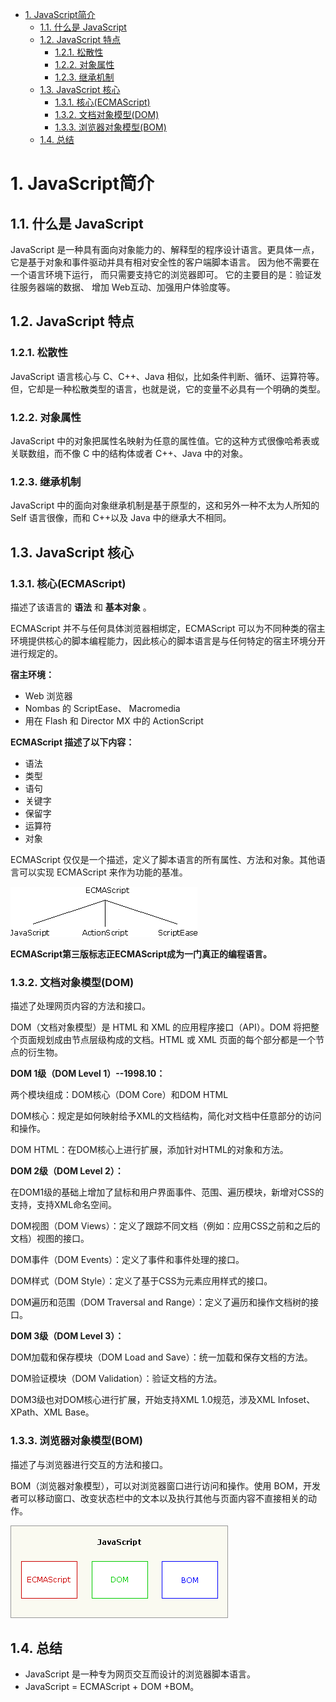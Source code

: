 <!-- TOC -->

- [1. JavaScript简介](#1-javascript简介)
    - [1.1. 什么是 JavaScript](#11-什么是-javascript)
    - [1.2. JavaScript 特点](#12-javascript-特点)
        - [1.2.1. 松散性](#121-松散性)
        - [1.2.2. 对象属性](#122-对象属性)
        - [1.2.3. 继承机制](#123-继承机制)
    - [1.3. JavaScript 核心](#13-javascript-核心)
        - [1.3.1. 核心(ECMAScript)](#131-核心ecmascript)
        - [1.3.2. 文档对象模型(DOM)](#132-文档对象模型dom)
        - [1.3.3. 浏览器对象模型(BOM)](#133-浏览器对象模型bom)
    - [1.4. 总结](#14-总结)

<!-- /TOC -->

<a id="markdown-1-javascript简介" name="1-javascript简介"></a>
# 1. JavaScript简介

<a id="markdown-11-什么是-javascript" name="11-什么是-javascript"></a>
## 1.1. 什么是 JavaScript

JavaScript 是一种具有面向对象能力的、解释型的程序设计语言。更具体一点，它是基于对象和事件驱动并具有相对安全性的客户端脚本语言。 因为他不需要在一个语言环境下运行， 而只需要支持它的浏览器即可。 它的主要目的是：验证发往服务器端的数据、 增加 Web互动、加强用户体验度等。


<a id="markdown-12-javascript-特点" name="12-javascript-特点"></a>
## 1.2. JavaScript 特点

<a id="markdown-121-松散性" name="121-松散性"></a>
### 1.2.1. 松散性

JavaScript 语言核心与 C、C++、Java 相似，比如条件判断、循环、运算符等。但，它却是一种松散类型的语言，也就是说，它的变量不必具有一个明确的类型。

<a id="markdown-122-对象属性" name="122-对象属性"></a>
### 1.2.2. 对象属性

JavaScript 中的对象把属性名映射为任意的属性值。它的这种方式很像哈希表或关联数组，而不像 C 中的结构体或者 C++、Java 中的对象。

<a id="markdown-123-继承机制" name="123-继承机制"></a>
### 1.2.3. 继承机制
JavaScript 中的面向对象继承机制是基于原型的，这和另外一种不太为人所知的 Self 语言很像，而和 C++以及 Java 中的继承大不相同。

<a id="markdown-13-javascript-核心" name="13-javascript-核心"></a>
## 1.3. JavaScript 核心

<a id="markdown-131-核心ecmascript" name="131-核心ecmascript"></a>
### 1.3.1. 核心(ECMAScript)

描述了该语言的 **语法** 和 **基本对象** 。

ECMAScript 并不与任何具体浏览器相绑定，ECMAScript 可以为不同种类的宿主环境提供核心的脚本编程能力，因此核心的脚本语言是与任何特定的宿主环境分开进行规定的。

**宿主环境：**

* Web 浏览器
* Nombas 的 ScriptEase、 Macromedia
* 用在 Flash 和 Director MX 中的 ActionScript

**ECMAScript 描述了以下内容：**

* 语法
* 类型
* 语句
* 关键字
* 保留字
* 运算符
* 对象

ECMAScript 仅仅是一个描述，定义了脚本语言的所有属性、方法和对象。其他语言可以实现 ECMAScript 来作为功能的基准。

![](assets/images/2017-08-03-17-27-41.png)
 
**ECMAScript第三版标志正ECMAScript成为一门真正的编程语言。**

<a id="markdown-132-文档对象模型dom" name="132-文档对象模型dom"></a>
### 1.3.2. 文档对象模型(DOM)

描述了处理网页内容的方法和接口。

DOM（文档对象模型）是 HTML 和 XML 的应用程序接口（API）。DOM 将把整个页面规划成由节点层级构成的文档。HTML 或 XML 页面的每个部分都是一个节点的衍生物。

**DOM 1级（DOM Level 1）--1998.10：**

两个模块组成：DOM核心（DOM Core）和DOM HTML

DOM核心：规定是如何映射给予XML的文档结构，简化对文档中任意部分的访问和操作。

DOM HTML：在DOM核心上进行扩展，添加针对HTML的对象和方法。

**DOM 2级（DOM Level 2）：**

在DOM1级的基础上增加了鼠标和用户界面事件、范围、遍历模块，新增对CSS的支持，支持XML命名空间。

DOM视图（DOM Views）：定义了跟踪不同文档（例如：应用CSS之前和之后的文档）视图的接口。

DOM事件（DOM Events）：定义了事件和事件处理的接口。

DOM样式（DOM Style）：定义了基于CSS为元素应用样式的接口。

DOM遍历和范围（DOM Traversal and Range）：定义了遍历和操作文档树的接口。

**DOM 3级（DOM Level 3）：**

DOM加载和保存模块（DOM Load and Save）：统一加载和保存文档的方法。

DOM验证模块（DOM Validation）：验证文档的方法。

DOM3级也对DOM核心进行扩展，开始支持XML 1.0规范，涉及XML Infoset、XPath、XML Base。

<a id="markdown-133-浏览器对象模型bom" name="133-浏览器对象模型bom"></a>
### 1.3.3. 浏览器对象模型(BOM)

描述了与浏览器进行交互的方法和接口。

BOM（浏览器对象模型），可以对浏览器窗口进行访问和操作。使用 BOM，开发者可以移动窗口、改变状态栏中的文本以及执行其他与页面内容不直接相关的动作。

![](assets/images/2017-08-03-17-56-12.png)
 
<a id="markdown-14-总结" name="14-总结"></a>
## 1.4. 总结

* JavaScript 是一种专为网页交互而设计的浏览器脚本语言。
* JavaScript = ECMAScript + DOM +BOM。